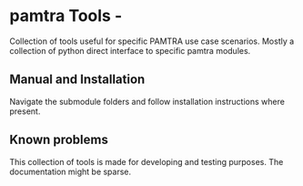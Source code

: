 # pamtra Tools - 

Collection of tools useful for specific PAMTRA use case scenarios. Mostly a collection of python direct interface to specific pamtra modules.

## Manual and Installation

Navigate the submodule folders and follow installation instructions where present.

## Known problems

This collection of tools is made for developing and testing purposes. The documentation might be sparse.